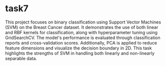 # task7
This project focuses on binary classification using Support Vector Machines (SVM) on the Breast Cancer dataset. It demonstrates the use of both linear and RBF kernels for classification, along with hyperparameter tuning using GridSearchCV. The model's performance is evaluated through classification reports and cross-validation scores. Additionally, PCA is applied to reduce feature dimensions and visualize the decision boundary in 2D. This task highlights the strengths of SVM in handling both linearly and non-linearly separable data.
